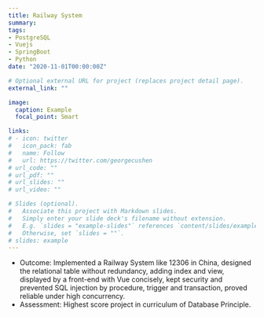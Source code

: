 ```yaml
---
title: Railway System
summary: 
tags:
- PostgreSQL
- Vuejs
- SpringBoot
- Python
date: "2020-11-01T00:00:00Z"

# Optional external URL for project (replaces project detail page).
external_link: ""

image:
  caption: Example
  focal_point: Smart

links:
# - icon: twitter
#   icon_pack: fab
#   name: Follow
#   url: https://twitter.com/georgecushen
# url_code: ""
# url_pdf: ""
# url_slides: ""
# url_video: ""

# Slides (optional).
#   Associate this project with Markdown slides.
#   Simply enter your slide deck's filename without extension.
#   E.g. `slides = "example-slides"` references `content/slides/example-slides.md`.
#   Otherwise, set `slides = ""`.
# slides: example
---
```


- Outcome: Implemented a Railway System like 12306 in China, designed the relational table without redundancy, adding index and view, displayed by a front-end with Vue concisely, kept security and prevented SQL injection by procedure, trigger and transaction, proved reliable under high concurrency.
- Assessment: Highest score project in curriculum of Database Principle.